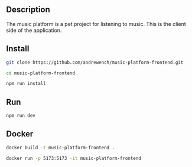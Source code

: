 ## Description

The music platform is a pet project for listening to music. This is the client side of the application.

## Install

```sh
git clone https://github.com/andrewench/music-platform-frontend.git

cd music-platform-frontend

npm run install
```

## Run

```sh
npm run dev
```

## Docker

```sh
docker build -t music-platform-frontend .

docker run -p 5173:5173 -it music-platform-frontend
```
